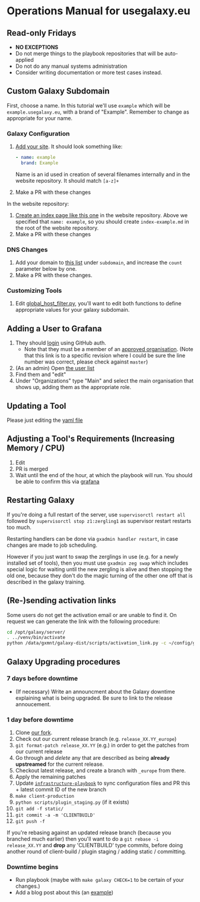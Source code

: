 # Operations Manual for usegalaxy.eu

## Read-only Fridays

- **NO EXCEPTIONS**
- Do not merge things to the playbook repositories that will be auto-applied
- Do not do any manual systems administration
- Consider writing documentation or more test cases instead.

## Custom Galaxy Subdomain

First, choose a name. In this tutorial we'll use `example` which will be `example.usegalaxy.eu`, with a brand of "Example". Remember to change as appropriate for your name.

### Galaxy Configuration

1. [Add your site](https://github.com/usegalaxy-eu/infrastructure-playbook/blob/master/group_vars/custom-sites.yml). It should look something like:

    ```yaml
    - name: example
      brand: Example
    ```

    Name is an id used in creation of several filenames internally and in the website repository. It should match `[a-z]+`

2. Make a PR with these changes

In the website repository:

1. [Create an index page like this one](https://github.com/usegalaxy-eu/website/blob/master/index-metagenomics.md) in the website repository. Above we specified that `name: example`, so you should create `index-example.md` in the root of the website repository.
2. Make a PR with these changes

### DNS Changes

1. Add your domain to [this list](https://github.com/usegalaxy-eu/infrastructure/blob/master/dns.tf#L36) under `subdomain`, and increase the `count` parameter below by one.
2. Make a PR with these changes.

### Customizing Tools

1. Edit [global_host_filter.py](https://github.com/usegalaxy-eu/infrastructure-playbook/blob/master/templates/galaxy/config/global_host_filters.py.j2), you'll want to edit both functions to define appropriate values for your galaxy subdomain.

## Adding a User to Grafana

1. They should [login](https://grafana.denbi.uni-freiburg.de/login) using GitHub auth.
    - Note that they must be a member of an [approved organisation](https://github.com/usegalaxy-eu/infrastructure-playbook/blob/39d5b7e86b4f45acba53adb965b11b63700327ad/group_vars/grafana.yml#L119).  (Note that this link is to a specific revision where I could be sure the line number was correct, please check against `master`)
2. (As an admin) Open [the user list](https://grafana.denbi.uni-freiburg.de/admin/users/)
3. Find them and "edit"
4. Under "Organizations" type "Main" and select the main organisation that shows up, adding them as the appropriate role.

## Updating a Tool

Please just editing the [yaml file](https://github.com/usegalaxy-eu/usegalaxy-eu-tools)

## Adjusting a Tool's Requirements (Increasing Memory / CPU)

1. Edit
2. PR is merged
3. Wait until the end of the hour, at which the playbook will run. You should be able to confirm this via [grafana](https://grafana.denbi.uni-freiburg.de/dashboard/db/galaxy?refresh=1m&panelId=39&fullscreen&orgId=1)

## Restarting Galaxy

If you're doing a full restart of the server, use `supervisorctl restart all`
followed by `supervisorctl stop z1:zergling1` as supervisor restart restarts
too much.

Restarting handlers can be done via `gxadmin handler restart`, in case
changes are made to job scheduling.

However if you just want to swap the zerglings in use (e.g. for a newly
installed set of tools), then you must use `gxadmin zeg swap` which
includes special logic for waiting until the new zergling is alive and then
stopping the old one, because they don't do the magic turning of the other one
off that is described in the galaxy training.

## (Re-)sending activation links

Some users do not get the activation email or are unable to find it. On request we can generate the link with the
following procedure:

```bash
cd /opt/galaxy/server/
. ../venv/bin/activate
python /data/gxmnt/galaxy-dist/scripts/activation_link.py -c ~/config/galaxy.ini -e <their email>
```

## Galaxy Upgrading procedures

### 7 days before downtime

- (If necessary) Write an announcment about the Galaxy downtime explaining what is being upgraded. Be sure to link to the release annoucement.

### 1 day before downtime

1. Clone [our fork](https://github.com/usegalaxy-eu/galaxy/).
2. Check out our current release branch (e.g. `release_XX.YY_europe`)
3. `git format-patch release_XX.YY` (e.g.) in order to get the patches from our current release
4. Go through and *delete* any that are described as being **already upstreamed** for the current release.
5. Checkout latest release, and create a branch with `_europe` from there.
6. Apply the remaining patches
7. Update [`infrastructure-playbook`](https://github.com/usegalaxy-eu/infrastructure-playbook/) to sync configuration files and PR this + latest commit ID of the new branch
8. `make client-production`
9. `python scripts/plugin_staging.py` (if it exists)
9. `git add -f static/`
10. `git commit -a -m 'CLIENTBUILD'`
11. `git push -f`

If you're rebasing against an updated release branch (because you branched much earlier) then you'll want to do a `git rebase -i release_XX.YY` and **drop** any 'CLIENTBUILD' type commits, before doing another round of client-build / plugin staging / adding static / committing.

### Downtime begins

- Run playbook (maybe with `make galaxy CHECK=1` to be certain of your changes.)
- Add a blog post about this (an [example](https://github.com/usegalaxy-eu/galaxy-freiburg/pull/82))
